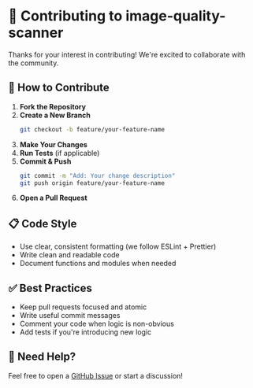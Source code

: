 # 🤝 Contributing to image-quality-scanner

Thanks for your interest in contributing! We're excited to collaborate with the community.

## 🧰 How to Contribute

1. **Fork the Repository**
2. **Create a New Branch**
   ```bash
   git checkout -b feature/your-feature-name
   ```
3. **Make Your Changes**
4. **Run Tests** (if applicable)
5. **Commit & Push**
   ```bash
   git commit -m "Add: Your change description"
   git push origin feature/your-feature-name
   ```
6. **Open a Pull Request**

## 📋 Code Style

- Use clear, consistent formatting (we follow ESLint + Prettier)
- Write clean and readable code
- Document functions and modules when needed

## ✅ Best Practices

- Keep pull requests focused and atomic
- Write useful commit messages
- Comment your code when logic is non-obvious
- Add tests if you're introducing new logic

## 🙌 Need Help?

Feel free to open a [GitHub Issue](https://github.com/<your-org>/image-checker-batch/issues) or start a discussion!